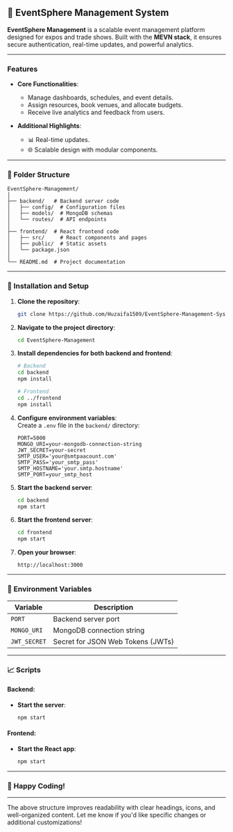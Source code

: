## 📘 EventSphere Management System

**EventSphere Management** is a scalable event management platform designed for expos and trade shows. Built with the **MEVN stack**, it ensures secure authentication, real-time updates, and powerful analytics.

---

### Features

- **Core Functionalities**:
  - Manage dashboards, schedules, and event details.
  - Assign resources, book venues, and allocate budgets.
  - Receive live analytics and feedback from users.

- **Additional Highlights**:
  - 📊 Real-time updates.
  - 🌐 Scalable design with modular components.

---

### 📂 Folder Structure

```
EventSphere-Management/
│
├── backend/   # Backend server code
│   ├── config/  # Configuration files
│   ├── models/  # MongoDB schemas
│   └── routes/  # API endpoints
│
├── frontend/  # React frontend code
│   ├── src/     # React components and pages
│   ├── public/  # Static assets
│   └── package.json
│
└── README.md  # Project documentation
```

---

### 🔧 Installation and Setup

1. **Clone the repository**:
   ```bash
   git clone https://github.com/Huzaifa1509/EventSphere-Management-System.git
   ```

2. **Navigate to the project directory**:
   ```bash
   cd EventSphere-Management
   ```

3. **Install dependencies for both backend and frontend**:
   ```bash
   # Backend
   cd backend
   npm install
   
   # Frontend
   cd ../frontend
   npm install
   ```

4. **Configure environment variables**:  
   Create a `.env` file in the `backend/` directory:
   ```env
   PORT=5000
   MONGO_URI=your-mongodb-connection-string
   JWT_SECRET=your-secret
   SMTP_USER='your@smtpaacount.com'
   SMTP_PASS='your_smtp_pass'
   SMTP_HOSTNAME='your.smtp.hostname'
   SMTP_PORT=your_smtp_host
   ```

5. **Start the backend server**:
   ```bash
   cd backend
   npm start
   ```

6. **Start the frontend server**:
   ```bash
   cd frontend
   npm start
   ```

7. **Open your browser**:
   ```
   http://localhost:3000
   ```

---

### 📜 Environment Variables

| Variable      | Description                        |
|---------------|------------------------------------|
| `PORT`        | Backend server port               |
| `MONGO_URI`   | MongoDB connection string         |
| `JWT_SECRET`  | Secret for JSON Web Tokens (JWTs) |

---

### 📈 Scripts

#### Backend:
- **Start the server**:
  ```bash
  npm start
  ```

#### Frontend:
- **Start the React app**:
  ```bash
  npm start
  ```

---

### 🎉 Happy Coding!

---

The above structure improves readability with clear headings, icons, and well-organized content. Let me know if you'd like specific changes or additional customizations!
